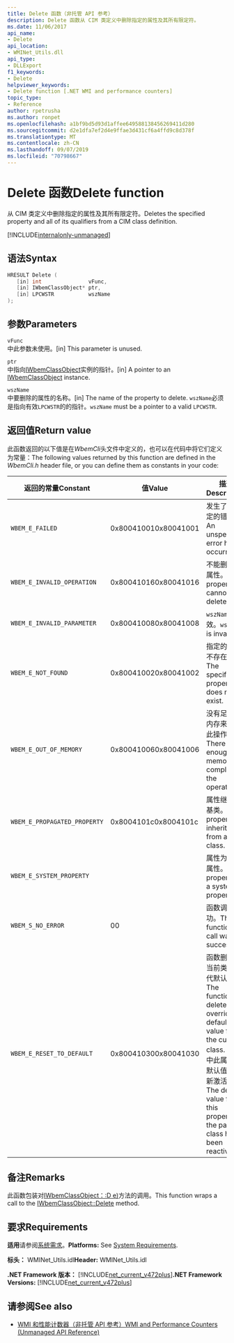```yaml
---
title: Delete 函数（非托管 API 参考）
description: Delete 函数从 CIM 类定义中删除指定的属性及其所有限定符。
ms.date: 11/06/2017
api_name:
- Delete
api_location:
- WMINet_Utils.dll
api_type:
- DLLExport
f1_keywords:
- Delete
helpviewer_keywords:
- Delete function [.NET WMI and performance counters]
topic_type:
- Reference
author: rpetrusha
ms.author: ronpet
ms.openlocfilehash: a1bf9bd5d93d1affee649588138456269411d280
ms.sourcegitcommit: d2e1dfa7ef2d4e9ffae3d431cf6a4ffd9c8d378f
ms.translationtype: MT
ms.contentlocale: zh-CN
ms.lasthandoff: 09/07/2019
ms.locfileid: "70798667"
---
```

# <a name="delete-function"></a><span data-ttu-id="7b6d7-103">Delete 函数</span><span class="sxs-lookup"><span data-stu-id="7b6d7-103">Delete function</span></span>

<span data-ttu-id="7b6d7-104">从 CIM 类定义中删除指定的属性及其所有限定符。</span><span class="sxs-lookup"><span data-stu-id="7b6d7-104">Deletes the specified property and all of its qualifiers from a CIM class definition.</span></span>

[!INCLUDE[internalonly-unmanaged](../../../../includes/internalonly-unmanaged.md)]

## <a name="syntax"></a><span data-ttu-id="7b6d7-105">语法</span><span class="sxs-lookup"><span data-stu-id="7b6d7-105">Syntax</span></span>

```cpp
HRESULT Delete (
   [in] int               vFunc,
   [in] IWbemClassObject* ptr,
   [in] LPCWSTR           wszName
);
```

## <a name="parameters"></a><span data-ttu-id="7b6d7-106">参数</span><span class="sxs-lookup"><span data-stu-id="7b6d7-106">Parameters</span></span>

`vFunc`\
<span data-ttu-id="7b6d7-107">中此参数未使用。</span><span class="sxs-lookup"><span data-stu-id="7b6d7-107">[in] This parameter is unused.</span></span>

`ptr`\
<span data-ttu-id="7b6d7-108">中指向[IWbemClassObject](/windows/desktop/api/wbemcli/nn-wbemcli-iwbemclassobject)实例的指针。</span><span class="sxs-lookup"><span data-stu-id="7b6d7-108">[in] A pointer to an [IWbemClassObject](/windows/desktop/api/wbemcli/nn-wbemcli-iwbemclassobject) instance.</span></span>

`wszName`\
<span data-ttu-id="7b6d7-109">中要删除的属性的名称。</span><span class="sxs-lookup"><span data-stu-id="7b6d7-109">[in] The name of the property to delete.</span></span> <span data-ttu-id="7b6d7-110">`wszName`必须是指向有效`LPCWSTR`的的指针。</span><span class="sxs-lookup"><span data-stu-id="7b6d7-110">`wszName` must be a pointer to a valid `LPCWSTR`.</span></span>

## <a name="return-value"></a><span data-ttu-id="7b6d7-111">返回值</span><span class="sxs-lookup"><span data-stu-id="7b6d7-111">Return value</span></span>

<span data-ttu-id="7b6d7-112">此函数返回的以下值是在*WbemCli*头文件中定义的，也可以在代码中将它们定义为常量：</span><span class="sxs-lookup"><span data-stu-id="7b6d7-112">The following values returned by this function are defined in the *WbemCli.h* header file, or you can define them as constants in your code:</span></span>

|<span data-ttu-id="7b6d7-113">返回的常量</span><span class="sxs-lookup"><span data-stu-id="7b6d7-113">Constant</span></span>  |<span data-ttu-id="7b6d7-114">值</span><span class="sxs-lookup"><span data-stu-id="7b6d7-114">Value</span></span>  |<span data-ttu-id="7b6d7-115">描述</span><span class="sxs-lookup"><span data-stu-id="7b6d7-115">Description</span></span>  |
|---------|---------|---------|
| `WBEM_E_FAILED` | <span data-ttu-id="7b6d7-116">0x80041001</span><span class="sxs-lookup"><span data-stu-id="7b6d7-116">0x80041001</span></span> | <span data-ttu-id="7b6d7-117">发生了未指定的错误。</span><span class="sxs-lookup"><span data-stu-id="7b6d7-117">An unspecified error has occurred.</span></span> |
| `WBEM_E_INVALID_OPERATION` | <span data-ttu-id="7b6d7-118">0x80041016</span><span class="sxs-lookup"><span data-stu-id="7b6d7-118">0x80041016</span></span> | <span data-ttu-id="7b6d7-119">不能删除该属性。</span><span class="sxs-lookup"><span data-stu-id="7b6d7-119">The property cannot be deleted.</span></span> |
| `WBEM_E_INVALID_PARAMETER` | <span data-ttu-id="7b6d7-120">0x80041008</span><span class="sxs-lookup"><span data-stu-id="7b6d7-120">0x80041008</span></span> | <span data-ttu-id="7b6d7-121">`wszName` 无效。</span><span class="sxs-lookup"><span data-stu-id="7b6d7-121">`wszName` is invalid.</span></span> |
| `WBEM_E_NOT_FOUND` | <span data-ttu-id="7b6d7-122">0x80041002</span><span class="sxs-lookup"><span data-stu-id="7b6d7-122">0x80041002</span></span> | <span data-ttu-id="7b6d7-123">指定的属性不存在。</span><span class="sxs-lookup"><span data-stu-id="7b6d7-123">The specified property does not exist.</span></span> |
| `WBEM_E_OUT_OF_MEMORY` | <span data-ttu-id="7b6d7-124">0x80041006</span><span class="sxs-lookup"><span data-stu-id="7b6d7-124">0x80041006</span></span> | <span data-ttu-id="7b6d7-125">没有足够的内存来完成此操作。</span><span class="sxs-lookup"><span data-stu-id="7b6d7-125">There is not enough memory to complete the operation.</span></span> |
| `WBEM_E_PROPAGATED_PROPERTY` | <span data-ttu-id="7b6d7-126">0x8004101c</span><span class="sxs-lookup"><span data-stu-id="7b6d7-126">0x8004101c</span></span> | <span data-ttu-id="7b6d7-127">属性继承自基类。</span><span class="sxs-lookup"><span data-stu-id="7b6d7-127">The property is inherited from a base class.</span></span> |
| `WBEM_E_SYSTEM_PROPERTY` | | <span data-ttu-id="7b6d7-128">属性为系统属性。</span><span class="sxs-lookup"><span data-stu-id="7b6d7-128">The property is a system property.</span></span> |
|`WBEM_S_NO_ERROR` | <span data-ttu-id="7b6d7-129">0</span><span class="sxs-lookup"><span data-stu-id="7b6d7-129">0</span></span> | <span data-ttu-id="7b6d7-130">函数调用成功。</span><span class="sxs-lookup"><span data-stu-id="7b6d7-130">The function call was successful.</span></span>  |
| `WBEM_E_RESET_TO_DEFAULT` | <span data-ttu-id="7b6d7-131">0x80041030</span><span class="sxs-lookup"><span data-stu-id="7b6d7-131">0x80041030</span></span> | <span data-ttu-id="7b6d7-132">函数删除了当前类的替代默认值。</span><span class="sxs-lookup"><span data-stu-id="7b6d7-132">The function deleted an override default value for the current class.</span></span> <span data-ttu-id="7b6d7-133">父类中此属性的默认值已重新激活。</span><span class="sxs-lookup"><span data-stu-id="7b6d7-133">The default value for this property in the parent class has been reactivated.</span></span> |

## <a name="remarks"></a><span data-ttu-id="7b6d7-134">备注</span><span class="sxs-lookup"><span data-stu-id="7b6d7-134">Remarks</span></span>

<span data-ttu-id="7b6d7-135">此函数包装对[IWbemClassObject：:D e)](/windows/desktop/api/wbemcli/nf-wbemcli-iwbemclassobject-delete)方法的调用。</span><span class="sxs-lookup"><span data-stu-id="7b6d7-135">This function wraps a call to the [IWbemClassObject::Delete](/windows/desktop/api/wbemcli/nf-wbemcli-iwbemclassobject-delete) method.</span></span>

## <a name="requirements"></a><span data-ttu-id="7b6d7-136">要求</span><span class="sxs-lookup"><span data-stu-id="7b6d7-136">Requirements</span></span>

<span data-ttu-id="7b6d7-137">**适用**请参阅[系统需求](../../get-started/system-requirements.md)。</span><span class="sxs-lookup"><span data-stu-id="7b6d7-137">**Platforms:** See [System Requirements](../../get-started/system-requirements.md).</span></span>

<span data-ttu-id="7b6d7-138">**标头：** WMINet_Utils.idl</span><span class="sxs-lookup"><span data-stu-id="7b6d7-138">**Header:** WMINet_Utils.idl</span></span>

<span data-ttu-id="7b6d7-139">**.NET Framework 版本：** [!INCLUDE[net_current_v472plus](../../../../includes/net-current-v472plus.md)]</span><span class="sxs-lookup"><span data-stu-id="7b6d7-139">**.NET Framework Versions:** [!INCLUDE[net_current_v472plus](../../../../includes/net-current-v472plus.md)]</span></span>

## <a name="see-also"></a><span data-ttu-id="7b6d7-140">请参阅</span><span class="sxs-lookup"><span data-stu-id="7b6d7-140">See also</span></span>

- [<span data-ttu-id="7b6d7-141">WMI 和性能计数器（非托管 API 参考）</span><span class="sxs-lookup"><span data-stu-id="7b6d7-141">WMI and Performance Counters (Unmanaged API Reference)</span></span>](index.md)
